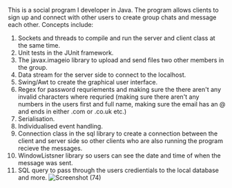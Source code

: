 This is a social program I developer in Java. The program allows clients to sign up and connect with other users to create group chats and message each other.
Concepts include:
1. Sockets and threads to compile and run the server and client class at the same time.
2. Unit tests in the JUnit framework.
3. The javax.imageio library to upload and send files two other members in the group.
4. Data stream for the server side to connect to the localhost.
5. Swing/Awt to create the graphical user interface.
6. Regex for password requriements and making sure the there aren't any invalid characters where requried (making sure there aren't any numbers in the users first and full name, making sure the email has an @ and ends in either .com or .co.uk etc.)
7. Serialisation.
8. Individualised event handling.
9. Connection class in the sql library to create a connection between the client and server side so other clients who are also running the program recieve the messages.
10. WindowListsner library so users can see the date and time of when the message was sent.
11. SQL query to pass through the users credientials to the local database and more.
![Screenshot (74)](https://github.com/user-attachments/assets/74f06f12-c065-4459-8a7d-761404dec062)
